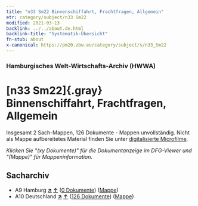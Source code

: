 ```yaml
---
title: "n33 Sm22 Binnenschiffahrt, Frachtfragen, Allgemein"
etr: category/subject/n33 Sm22
modified: 2021-03-13
backlink: ../../about.de.html
backlink-title: "Systematik-Übersicht"
fn-stub: about
x-canonical: https://pm20.zbw.eu/category/subject/s/n33_Sm22
---
```


### Hamburgisches Welt-Wirtschafts-Archiv (HWWA)
# [n33 Sm22]{.gray}&#8201; Binnenschiffahrt, Frachtfragen, Allgemein&#160; 




Insgesamt 2 Sach-Mappen, 126 Dokumente - Mappen unvollständig.
Nicht als Mappe aufbereitetes Material finden Sie unter [digitalisierte Microfilme](/film/h1_sh.de.html).

_Klicken Sie "(xy Dokumente)" für die Dokumentanzeige im DFG-Viewer und "(Mappe)" für Mappeninformation._

## Sacharchiv



- A9 Hamburg [**&nearr;**](../../../geo/i/140905/about.de.html "Hamburg (alle Mappen)") [**&uarr;**](../../../geo/about.de.html#A9 "Ländersystematik") (<a href="https://pm20.zbw.eu/dfgview/sh/140905,145648" title="über: Hamburg : Binnenschiffahrt, Frachtfragen, Allgemein" target="_blank">0 Dokumente</a>) ([Mappe](../../../../folder/sh/1409xx/140905/1456xx/145648/about.de.html))
- A10 Deutschland [**&nearr;**](../../../geo/i/126128/about.de.html "Deutschland (alle Mappen)") [**&uarr;**](../../../geo/about.de.html#A10 "Ländersystematik") (<a href="https://pm20.zbw.eu/dfgview/sh/126128,145648" title="über: Deutschland : Binnenschiffahrt, Frachtfragen, Allgemein" target="_blank">126 Dokumente</a>) ([Mappe](../../../../folder/sh/1261xx/126128/1456xx/145648/about.de.html))


